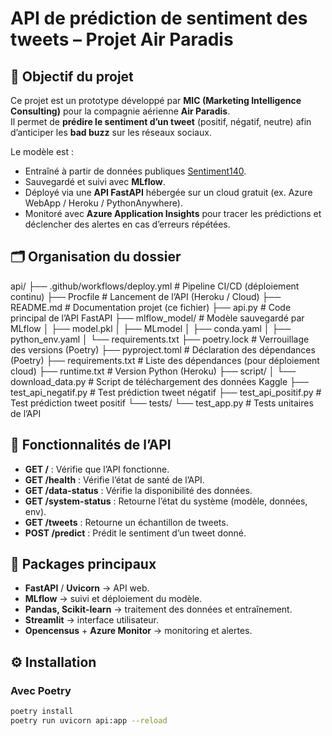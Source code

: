 # API de prédiction de sentiment des tweets – Projet Air Paradis

## 🎯 Objectif du projet
Ce projet est un prototype développé par **MIC (Marketing Intelligence Consulting)** pour la compagnie aérienne **Air Paradis**.  
Il permet de **prédire le sentiment d’un tweet** (positif, négatif, neutre) afin d’anticiper les **bad buzz** sur les réseaux sociaux.  

Le modèle est :
- Entraîné à partir de données publiques [Sentiment140](https://www.kaggle.com/datasets/kazanova/sentiment140).
- Sauvegardé et suivi avec **MLflow**.
- Déployé via une **API FastAPI** hébergée sur un cloud gratuit (ex. Azure WebApp / Heroku / PythonAnywhere).
- Monitoré avec **Azure Application Insights** pour tracer les prédictions et déclencher des alertes en cas d’erreurs répétées.

## 🗂️ Organisation du dossier

api/
├── .github/workflows/deploy.yml # Pipeline CI/CD (déploiement continu)
├── Procfile # Lancement de l’API (Heroku / Cloud)
├── README.md # Documentation projet (ce fichier)
├── api.py # Code principal de l’API FastAPI
├── mlflow_model/ # Modèle sauvegardé par MLflow
│ ├── model.pkl
│ ├── MLmodel
│ ├── conda.yaml
│ ├── python_env.yaml
│ └── requirements.txt
├── poetry.lock # Verrouillage des versions (Poetry)
├── pyproject.toml # Déclaration des dépendances (Poetry)
├── requirements.txt # Liste des dépendances (pour déploiement cloud)
├── runtime.txt # Version Python (Heroku)
├── script/
│ └── download_data.py # Script de téléchargement des données Kaggle
├── test_api_negatif.py # Test prédiction tweet négatif
├── test_api_positif.py # Test prédiction tweet positif
└── tests/
└── test_app.py # Tests unitaires de l’API 


## 🚀 Fonctionnalités de l’API
- **GET /** : Vérifie que l’API fonctionne.  
- **GET /health** : Vérifie l’état de santé de l’API.  
- **GET /data-status** : Vérifie la disponibilité des données.  
- **GET /system-status** : Retourne l’état du système (modèle, données, env).  
- **GET /tweets** : Retourne un échantillon de tweets.  
- **POST /predict** : Prédit le sentiment d’un tweet donné.  

## 🧰 Packages principaux
- **FastAPI** / **Uvicorn** → API web.  
- **MLflow** → suivi et déploiement du modèle.  
- **Pandas, Scikit-learn** → traitement des données et entraînement.  
- **Streamlit** → interface utilisateur.  
- **Opencensus** + **Azure Monitor** → monitoring et alertes.  

## ⚙️ Installation
### Avec Poetry
```bash
poetry install
poetry run uvicorn api:app --reload

